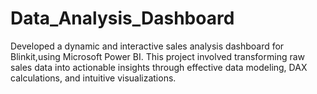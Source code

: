 # Data_Analysis_Dashboard
Developed a dynamic and interactive sales analysis dashboard for Blinkit,using Microsoft Power BI. This project involved transforming raw sales data into actionable insights through effective data modeling, DAX calculations, and intuitive visualizations.
